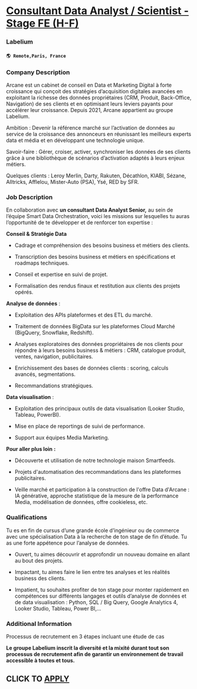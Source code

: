 # [Consultant Data Analyst / Scientist - Stage FE (H-F)](https://www.remotewlb.com/apply/consultant-data-analyst-scientist-stage-fe-h-f)  
### Labelium  
#### `🌎 Remote,Paris, France`  

### **Company Description**

Arcane est un cabinet de conseil en Data et Marketing Digital à forte croissance qui conçoit des stratégies d’acquisition digitales avancées en exploitant la richesse des données propriétaires (CRM, Produit, Back-Office, Navigation) de ses clients et en optimisant leurs leviers payants pour accélérer leur croissance. Depuis 2021, Arcane appartient au groupe Labelium.

Ambition : Devenir la référence marché sur l’activation de données au service de la croissance des annonceurs en réunissant les meilleurs experts data et média et en développant une technologie unique.

Savoir-faire : Gérer, croiser, activer, synchroniser les données de ses clients grâce à une bibliothèque de scénarios d’activation adaptés à leurs enjeux métiers.

Quelques clients : Leroy Merlin, Darty, Rakuten, Décathlon, KIABI, Sézane, Alltricks, Afflelou, Mister-Auto (PSA), Ysé, RED by SFR.

###  **Job Description**

En collaboration avec **un consultant Data Analyst Senior,** au sein de l’équipe Smart Data Orchestration, voici les missions sur lesquelles tu auras l’opportunité de te développer et de renforcer ton expertise :

**Conseil & Stratégie Data**

  * Cadrage et compréhension des besoins business et métiers des clients.

  * Transcription des besoins business et métiers en spécifications et roadmaps techniques.

  * Conseil et expertise en suivi de projet.

  * Formalisation des rendus finaux et restitution aux clients des projets opérés.

 **Analyse de données** :

  * Exploitation des APIs plateformes et des ETL du marché.

  * Traitement de données BigData sur les plateformes Cloud Marché (BigQuery, Snowflake, Redshift).

  * Analyses exploratoires des données propriétaires de nos clients pour répondre à leurs besoins business & métiers : CRM, catalogue produit, ventes, navigation, publicitaires.

  * Enrichissement des bases de données clients : scoring, calculs avancés, segmentations.

  * Recommandations stratégiques.

 **Data visualisation** :

  * Exploitation des principaux outils de data visualisation (Looker Studio, Tableau, PowerBI).

  * Mise en place de reportings de suivi de performance.

  * Support aux équipes Media Marketing.

 **Pour aller plus loin** **:**

  * Découverte et utilisation de notre technologie maison Smartfeeds.

  * Projets d'automatisation des recommandations dans les plateformes publicitaires.

  * Veille marché et participation à la construction de l'offre Data d'Arcane : IA générative, approche statistique de la mesure de la performance Media, modélisation de données, offre cookieless, etc.

###  **Qualifications**

Tu es en fin de cursus d’une grande école d’ingénieur ou de commerce avec une spécialisation Data à la recherche de ton stage de fin d’étude. Tu as une forte appétence pour l’analyse de données.

  * Ouvert, tu aimes découvrir et approfondir un nouveau domaine en allant au bout des projets.

  * Impactant, tu aimes faire le lien entre tes analyses et les réalités business des clients.

  * Impatient, tu souhaites profiter de ton stage pour monter rapidement en compétences sur différents langages et outils d’analyse de données et de data visualisation : Python, SQL / Big Query, Google Analytics 4, Looker Studio, Tableau, Power BI,...

###  **Additional Information**

Processus de recrutement en 3 étapes incluant une étude de cas

 **Le groupe Labelium inscrit la diversité et la mixité durant tout son processus de recrutement afin de garantir un environnement de travail accessible à toutes et tous.**

  
## CLICK TO [APPLY](https://www.remotewlb.com/apply/consultant-data-analyst-scientist-stage-fe-h-f)

